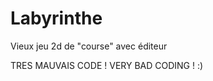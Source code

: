 Labyrinthe
==========

Vieux jeu 2d de "course" avec éditeur

TRES MAUVAIS CODE !
VERY BAD CODING ! :)
